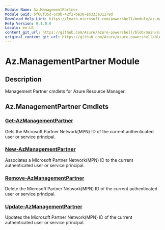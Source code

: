 ```yaml
---
Module Name: Az.ManagementPartner
Module Guid: bf60f35d-6c0b-42f2-be30-eb333a31279d
Download Help Link: https://learn.microsoft.com/powershell/module/az.managementpartner
Help Version: 0.1.0.0
Locale: en-US
content_git_url: https://github.com/Azure/azure-powershell/blob/main/src/ManagementPartner/ManagementPartner/help/Az.ManagementPartner.md
original_content_git_url: https://github.com/Azure/azure-powershell/blob/main/src/ManagementPartner/ManagementPartner/help/Az.ManagementPartner.md
---
```


# Az.ManagementPartner Module
## Description
Management Partner cmdlets for Azure Resource Manager.

## Az.ManagementPartner Cmdlets
### [Get-AzManagementPartner](Get-AzManagementPartner.md)
Gets the Microsoft Partner Network(MPN) ID of the current authenticated user or service principal.

### [New-AzManagementPartner](New-AzManagementPartner.md)
Associates a Microsoft Partner Network(MPN) ID to the current authenticated user or service principal.

### [Remove-AzManagementPartner](Remove-AzManagementPartner.md)
Delete the Microsoft Partner Network(MPN) ID of the current authenticated user or service principal.

### [Update-AzManagementPartner](Update-AzManagementPartner.md)
Updates the Microsoft Partner Network(MPN) ID of the current authenticated user or service principal.

